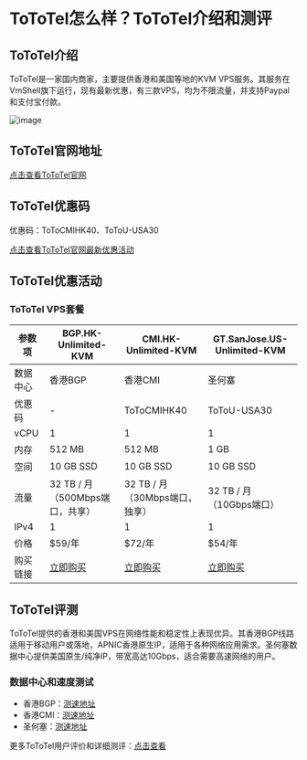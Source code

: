 # ToToTel怎么样？ToToTel介绍和测评

## ToToTel介绍

ToToTel是一家国内商家，主要提供香港和美国等地的KVM VPS服务。其服务在VmShell旗下运行，现有最新优惠，有三款VPS，均为不限流量，并支持Paypal和支付宝付款。

![image](https://github.com/tigerlilly2001111/ToToTel/assets/169513138/aebe661e-7c29-451f-a497-97cf48ccc3dc)

## ToToTel官网地址

[点击查看ToToTel官网](https://portal.tototel.com/aff.php?aff=128)

## ToToTel优惠码

优惠码：ToToCMIHK40、ToToU-USA30

[点击查看ToToTel官网最新优惠活动](https://portal.tototel.com/aff.php?aff=128)

## ToToTel优惠活动

### ToToTel VPS套餐

| 参数项           | BGP.HK-Unlimited-KVM                        | CMI.HK-Unlimited-KVM                       | GT.SanJose.US-Unlimited-KVM                |
|------------------|---------------------------------------------|--------------------------------------------|--------------------------------------------|
| 数据中心         | 香港BGP                                      | 香港CMI                                     | 圣何塞                                      |
| 优惠码           | -                                           | ToToCMIHK40                                | ToToU-USA30                                |
| vCPU             | 1                                           | 1                                          | 1                                          |
| 内存             | 512 MB                                      | 512 MB                                     | 1 GB                                       |
| 空间             | 10 GB SSD                                   | 10 GB SSD                                  | 10 GB SSD                                  |
| 流量             | 32 TB / 月（500Mbps端口，共享）             | 32 TB / 月（30Mbps端口，独享）             | 32 TB / 月（10Gbps端口）                   |
| IPv4             | 1                                           | 1                                          | 1                                          |
| 价格             | $59/年                                      | $72/年                                     | $54/年                                     |
| 购买链接         | [立即购买](https://portal.tototel.com/aff.php?aff=128&pid=10) | [立即购买](https://portal.tototel.com/aff.php?aff=128&pid=11) | [立即购买](https://portal.tototel.com/aff.php?aff=128&pid=12) |

## ToToTel评测

ToToTel提供的香港和美国VPS在网络性能和稳定性上表现优异。其香港BGP线路适用于移动用户或落地，APNIC香港原生IP，适用于各种网络应用需求。圣何塞数据中心提供美国原生/纯净IP，带宽高达10Gbps，适合需要高速网络的用户。

### 数据中心和速度测试

- 香港BGP：[测速地址](http://103.172.135.6:7788)
- 香港CMI：[测速地址](http://103.235.18.130:7788)
- 圣何塞：[测速地址](http://103.182.97.218:8800)

更多ToToTel用户评价和详细测评：[点击查看](https://portal.tototel.com/aff.php?aff=128)
